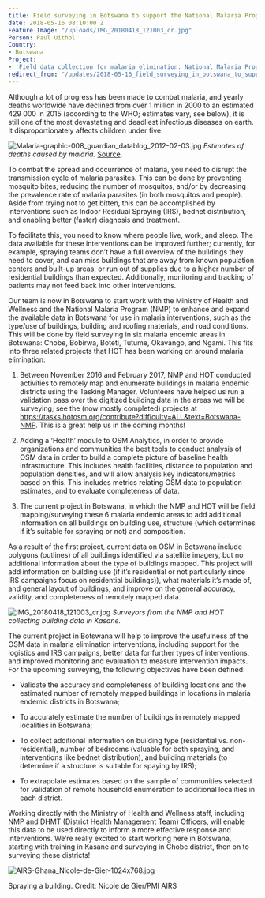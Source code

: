 ```yaml
---
title: Field surveying in Botswana to support the National Malaria Programme
date: 2018-05-16 08:10:00 Z
Feature Image: "/uploads/IMG_20180418_121003_cr.jpg"
Person: Paul Uithol
Country:
- Botswana
Project:
- 'Field data collection for malaria elimination: National Malaria Programme'
redirect_from: "/updates/2018-05-16_field_surveying_in_botswana_to_support_the_national_malaria_programme"
---
```


Although a lot of progress has been made to combat malaria, and yearly deaths worldwide have declined from over 1 million in 2000 to an estimated 429 000 in 2015 (according to the WHO; estimates vary, see below), it is still one of the most devastating and deadliest infectious diseases on earth. It disproportionately affects children under five.

![Malaria-graphic-008_guardian_datablog_2012-02-03.jpg](/uploads/Malaria-graphic-008_guardian_datablog_2012-02-03.jpg)
*Estimates of deaths caused by malaria.* [Source](https://www.theguardian.com/news/datablog/2012/feb/03/malaria-deaths-mortality).

To combat the spread and occurrence of malaria, you need to disrupt the transmission cycle of malaria parasites. This can be done by preventing mosquito bites, reducing the number of mosquitos, and/or by decreasing the prevalence rate of malaria parasites (in both mosquitos and people). Aside from trying not to get bitten, this can be accomplished by interventions such as Indoor Residual Spraying (IRS), bednet distribution, and enabling better (faster) diagnosis and treatment.

To facilitate this, you need to know where people live, work, and sleep. The data available for these interventions can be improved further; currently, for example, spraying teams don’t have a full overview of the buildings they need to cover, and can miss buildings that are away from known population centers and built-up areas, or run out of supplies due to a higher number of residential buildings than expected. Additionally, monitoring and tracking of patients may not feed back into other interventions.

Our team is now in Botswana to start work with the Ministry of Health and Wellness and the National Malaria Program (NMP) to enhance and expand the available data in Botswana for use in malaria interventions, such as the type/use of buildings, building and roofing materials, and road conditions. This will be done by field surveying in six malaria endemic areas in Botswana: Chobe, Bobirwa, Boteti, Tutume, Okavango, and Ngami. This fits into three related projects that HOT has been working on around malaria elimination:

1. Between November 2016 and February 2017, NMP and HOT conducted activities to remotely map and enumerate buildings in malaria endemic districts using the Tasking Manager. Volunteers have helped us run a validation pass over the digitized building data in the areas we will be surveying;  see the (now mostly completed) projects at https://tasks.hotosm.org/contribute?difficulty=ALL&text=Botswana-NMP. This is a great help us in the coming months!

2. Adding a ‘Health’ module to OSM Analytics, in order to provide organizations and communities the best tools to conduct analysis of OSM data in order to build a complete picture of baseline health infrastructure. This includes health facilities, distance to population and population densities, and will allow analysis key indicators/metrics based on this. This includes metrics relating OSM data to population estimates, and to evaluate completeness of data.

3. The current project in Botswana, in which the NMP and HOT will be field mapping/surveying these 6 malaria endemic areas to add additional information on all buildings on building use, structure (which  determines if it’s suitable for spraying or not) and composition.

As a result of the first project, current data on OSM in Botswana include polygons (outlines) of all buildings identified via satellite imagery, but no additional information about the type of buildings mapped. This project will add information on building use (if it’s residential or not particularly since IRS campaigns focus on residential buildings)), what materials it’s made of, and general layout of buildings, and improve on the general accuracy, validity, and completeness of remotely mapped data.

![IMG_20180418_121003_cr.jpg](/uploads/IMG_20180418_121003_cr.jpg)
*Surveyors from the NMP and HOT collecting building data in Kasane.*

The current project in Botswana will help to improve the usefulness of the OSM data in malaria elimination interventions, including support for the logistics and  IRS campaigns, better data for further types of interventions, and improved monitoring and evaluation to measure intervention impacts. For the upcoming surveying, the following objectives have been defined:

* Validate the accuracy and completeness of building locations and the estimated number of remotely mapped buildings in locations in malaria endemic districts in Botswana;

* To accurately estimate the number of buildings  in remotely mapped localities in Botswana;

* To collect additional information on building type (residential vs. non-residential), number of bedrooms (valuable for both spraying, and interventions like bednet distribution), and building materials (to determine if a structure is suitable for spaying by IRS);

* To extrapolate estimates based on the sample of communities selected for validation of remote household enumeration to additional localities in each district.

Working directly with the Ministry of Health and Wellness staff, including NMP and DHMT (District Health Management Team) Officers,  will enable this data to be used directly to inform a more effective response and interventions. We’re really excited to start working here in Botswana, starting with training in Kasane and surveying in Chobe district, then on to surveying these districts!

![AIRS-Ghana_Nicole-de-Gier-1024x768.jpg](/uploads/AIRS-Ghana_Nicole-de-Gier-1024x768.jpg)

Spraying a building. Credit: Nicole de Gier/PMI AIRS